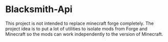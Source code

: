 # Blacksmith-Api

This project is not intended to replace minecraft forge completely.
The project idea is to put a lot of utilities to isolate mods from Forge and Minecraft so the mods can work independently to the version of Minecraft.

